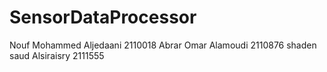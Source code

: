 # SensorDataProcessor
Nouf Mohammed Aljedaani 2110018
Abrar Omar Alamoudi 2110876
shaden saud Alsiraisry 2111555